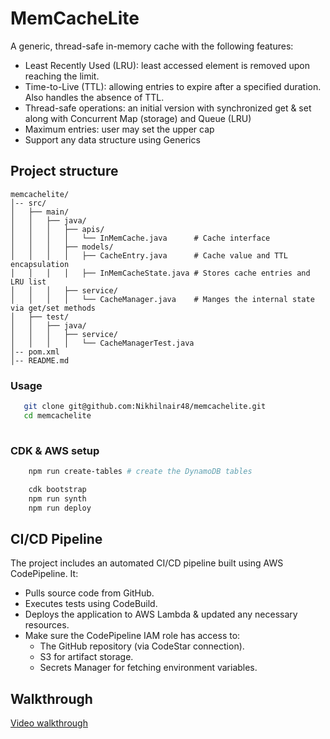 # MemCacheLite

A generic, thread-safe in-memory cache with the following features:
- Least Recently Used (LRU): least accessed element is removed upon reaching the limit.
- Time-to-Live (TTL): allowing entries to expire after a specified duration. Also handles the absence of TTL.
- Thread-safe operations: an initial version with synchronized get & set along with Concurrent Map (storage) and Queue (LRU)
- Maximum entries: user may set the upper cap
- Support any data structure using Generics

## Project structure

```
memcachelite/
│-- src/
│   ├── main/
│   │   ├── java/
│   │   │   ├── apis/
│   │   │   │   └── InMemCache.java      # Cache interface 
│   │   │   ├── models/
│   │   │   │   ├── CacheEntry.java      # Cache value and TTL encapsulation
│   │   │   │   ├── InMemCacheState.java # Stores cache entries and LRU list
│   │   │   ├── service/
│   │   │   │   └── CacheManager.java    # Manges the internal state via get/set methods
│   ├── test/
│   │   ├── java/
│   │   │   ├── service/
│   │   │   │   └── CacheManagerTest.java
│-- pom.xml
│-- README.md
```

### Usage

```bash
   git clone git@github.com:Nikhilnair48/memcachelite.git
   cd memcachelite
   
```

### CDK & AWS setup

```bash
    npm run create-tables # create the DynamoDB tables

    cdk bootstrap
    npm run synth
    npm run deploy
```

## CI/CD Pipeline
The project includes an automated CI/CD pipeline built using AWS CodePipeline. It:

- Pulls source code from GitHub.
- Executes tests using CodeBuild.
- Deploys the application to AWS Lambda & updated any necessary resources.
- Make sure the CodePipeline IAM role has access to:
    - The GitHub repository (via CodeStar connection).
    - S3 for artifact storage.
    - Secrets Manager for fetching environment variables.

## Walkthrough

[Video walkthrough](https://drive.google.com/file/d/1LnxiIUPtanereRb_bwKUDavQDzTj0r93/view?usp=sharing)